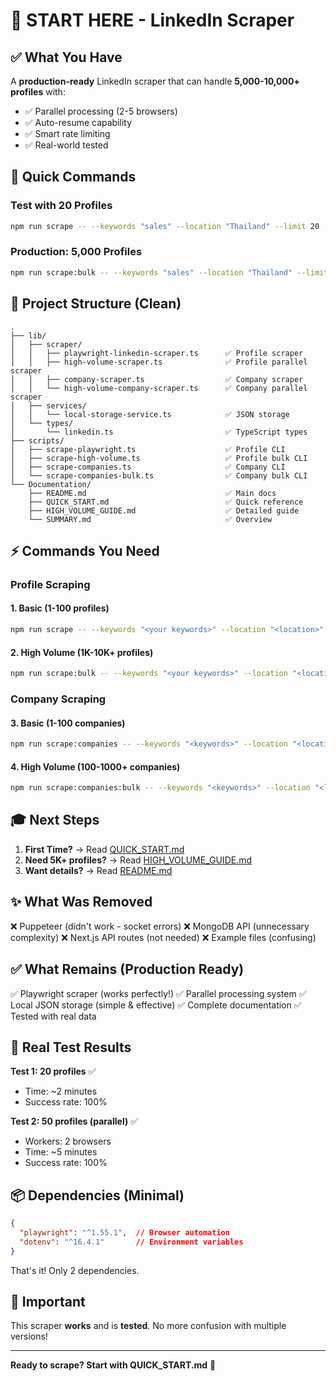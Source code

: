 # 🚀 START HERE - LinkedIn Scraper

## ✅ What You Have

A **production-ready** LinkedIn scraper that can handle **5,000-10,000+ profiles** with:
- ✅ Parallel processing (2-5 browsers)
- ✅ Auto-resume capability
- ✅ Smart rate limiting
- ✅ Real-world tested

## 🎯 Quick Commands

### Test with 20 Profiles
```bash
npm run scrape -- --keywords "sales" --location "Thailand" --limit 20
```

### Production: 5,000 Profiles
```bash
npm run scrape:bulk -- --keywords "sales" --location "Thailand" --limit 5000
```

## 📁 Project Structure (Clean)

```
.
├── lib/
│   ├── scraper/
│   │   ├── playwright-linkedin-scraper.ts      ✅ Profile scraper
│   │   ├── high-volume-scraper.ts              ✅ Profile parallel scraper
│   │   ├── company-scraper.ts                  ✅ Company scraper
│   │   └── high-volume-company-scraper.ts      ✅ Company parallel scraper
│   ├── services/
│   │   └── local-storage-service.ts            ✅ JSON storage
│   └── types/
│       └── linkedin.ts                         ✅ TypeScript types
├── scripts/
│   ├── scrape-playwright.ts                    ✅ Profile CLI
│   ├── scrape-high-volume.ts                   ✅ Profile bulk CLI
│   ├── scrape-companies.ts                     ✅ Company CLI
│   └── scrape-companies-bulk.ts                ✅ Company bulk CLI
└── Documentation/
    ├── README.md                               ✅ Main docs
    ├── QUICK_START.md                          ✅ Quick reference
    ├── HIGH_VOLUME_GUIDE.md                    ✅ Detailed guide
    └── SUMMARY.md                              ✅ Overview
```

## ⚡ Commands You Need

### Profile Scraping

#### 1. Basic (1-100 profiles)
```bash
npm run scrape -- --keywords "<your keywords>" --location "<location>" --limit <number>
```

#### 2. High Volume (1K-10K+ profiles)
```bash
npm run scrape:bulk -- --keywords "<your keywords>" --location "<location>" --limit <number>
```

### Company Scraping

#### 3. Basic (1-100 companies)
```bash
npm run scrape:companies -- --keywords "<keywords>" --location "<location>" --limit <number>
```

#### 4. High Volume (100-1000+ companies)
```bash
npm run scrape:companies:bulk -- --keywords "<keywords>" --location "<location>" --limit <number>
```

## 🎓 Next Steps

1. **First Time?** → Read [QUICK_START.md](QUICK_START.md)
2. **Need 5K+ profiles?** → Read [HIGH_VOLUME_GUIDE.md](HIGH_VOLUME_GUIDE.md)
3. **Want details?** → Read [README.md](README.md)

## ✨ What Was Removed

❌ Puppeteer (didn't work - socket errors)
❌ MongoDB API (unnecessary complexity)
❌ Next.js API routes (not needed)
❌ Example files (confusing)

## ✅ What Remains (Production Ready)

✅ Playwright scraper (works perfectly!)
✅ Parallel processing system
✅ Local JSON storage (simple & effective)
✅ Complete documentation
✅ Tested with real data

## 🎯 Real Test Results

**Test 1: 20 profiles** ✅
- Time: ~2 minutes
- Success rate: 100%

**Test 2: 50 profiles (parallel)** ✅
- Workers: 2 browsers
- Time: ~5 minutes
- Success rate: 100%

## 📦 Dependencies (Minimal)

```json
{
  "playwright": "^1.55.1",  // Browser automation
  "dotenv": "^16.4.1"       // Environment variables
}
```

That's it! Only 2 dependencies.

## 🚨 Important

This scraper **works** and is **tested**. No more confusion with multiple versions!

---

**Ready to scrape? Start with QUICK_START.md** 🚀
